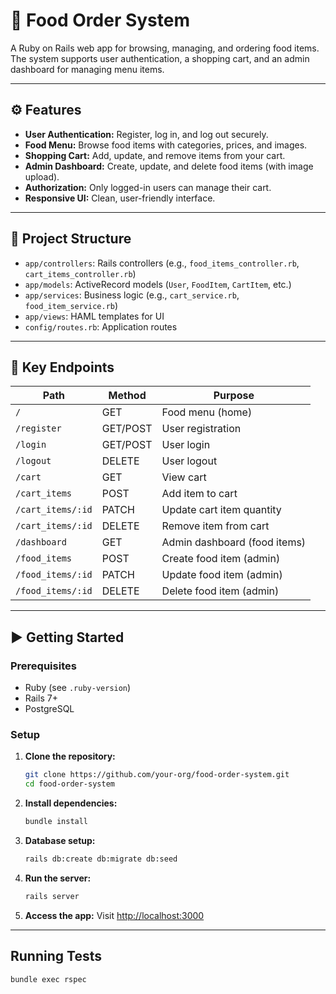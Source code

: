 # 🍕 Food Order System

A Ruby on Rails web app for browsing, managing, and ordering food items. The system supports user authentication, a shopping cart, and an admin dashboard for managing menu items.

---

## ⚙️ Features

- **User Authentication:** Register, log in, and log out securely.
- **Food Menu:** Browse food items with categories, prices, and images.
- **Shopping Cart:** Add, update, and remove items from your cart.
- **Admin Dashboard:** Create, update, and delete food items (with image upload).
- **Authorization:** Only logged-in users can manage their cart.
- **Responsive UI:** Clean, user-friendly interface.

---

## 📁 Project Structure

- `app/controllers`: Rails controllers (e.g., `food_items_controller.rb`, `cart_items_controller.rb`)
- `app/models`: ActiveRecord models (`User`, `FoodItem`, `CartItem`, etc.)
- `app/services`: Business logic (e.g., `cart_service.rb`, `food_item_service.rb`)
- `app/views`: HAML templates for UI
- `config/routes.rb`: Application routes

---

## 🔗 Key Endpoints

| Path                | Method   | Purpose                        |
|---------------------|----------|--------------------------------|
| `/`                 | GET      | Food menu (home)               |
| `/register`         | GET/POST | User registration              |
| `/login`            | GET/POST | User login                     |
| `/logout`           | DELETE   | User logout                    |
| `/cart`             | GET      | View cart                      |
| `/cart_items`       | POST     | Add item to cart               |
| `/cart_items/:id`   | PATCH    | Update cart item quantity      |
| `/cart_items/:id`   | DELETE   | Remove item from cart          |
| `/dashboard`        | GET      | Admin dashboard (food items)   |
| `/food_items`       | POST     | Create food item (admin)       |
| `/food_items/:id`   | PATCH    | Update food item (admin)       |
| `/food_items/:id`   | DELETE   | Delete food item (admin)       |

---

## ▶️ Getting Started

### Prerequisites

- Ruby (see `.ruby-version`)
- Rails 7+
- PostgreSQL

### Setup

1. **Clone the repository:**
   ```sh
   git clone https://github.com/your-org/food-order-system.git
   cd food-order-system
   ```

2. **Install dependencies:**
   ```sh
   bundle install
   ```

3. **Database setup:**
   ```sh
   rails db:create db:migrate db:seed
   ```

4. **Run the server:**
   ```sh
   rails server
   ```

5. **Access the app:**
   Visit [http://localhost:3000](http://localhost:3000)

---

## Running Tests

```sh
bundle exec rspec
```

